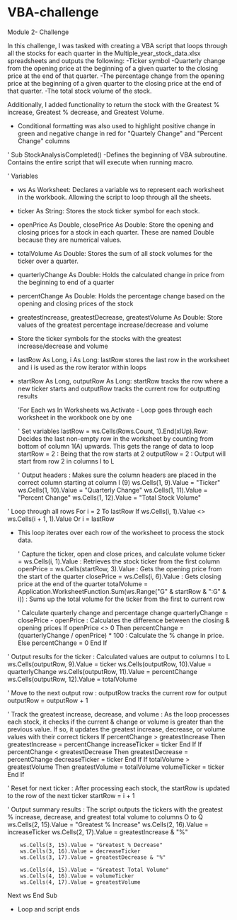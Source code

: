 # VBA-challenge
Module 2- Challenge

In this challenge, I was tasked with creating a VBA script that loops through all the stocks for each quarter in the Multiple_year_stock_data.xlsx spreadsheets and outputs the following:
-Ticker symbol
-Quarterly change from the opening price at the beginning of a given quarter to the closing price at the end of that quarter.
-The percentage change from the opening price at the beginning of a given quarter to the closing price at the end of that quarter.
-The total stock volume of the stock.

Additionally, I added functionality to return the stock with the Greatest % increase, Greatest % decrease, and Greatest Volume.
* Conditional formatting was also used to highlight positive change in green and negative change in red for "Quartely Change" and "Percent Change" columns

' Sub StockAnalysisCompleted()
-Defines the beginning of VBA subroutine. Contains the entire script that will execute when running macro.

' Variables
- ws As Worksheet: Declares a variable ws to represent each worksheet in the workbook. Allowing the script to loop through all the sheets.
- ticker As String: Stores the stock ticker symbol for each stock.
- openPrice As Double, closePrice As Double: Store the opening and closing prices for a stock in each quarter. These are named Double because they are numerical values.
- totalVolume As Double: Stores the sum of all stock volumes for the ticker over a quarter.
- quarterlyChange As Double: Holds the calculated change in price from the beginning to end of a quarter
- percentChange As Double: Holds the percentage change based on the opening and closing prices of the stock
- greatestIncrease, greatestDecrease, greatestVolume As Double: Store values of the greatest percentage increase/decrease and volume
- Store the ticker symbols for the stocks with the greatest increase/decrease and volume
- lastRow As Long, i As Long: lastRow stores the last row in the worksheet and i is used as the row iterator within loops
- startRow As Long, outputRow As Long: startRow tracks the row where a new ticker starts and outputRow tracks the current row for outputting results

  'For Each ws In Worksheets
    ws.Activate - Loop goes through each worksheet in the workbook one by one

   ' Set variables
        lastRow = ws.Cells(Rows.Count, 1).End(xlUp).Row: Decides the last non-empty row in the worksheet by counting from bottom of column 1(A) upwards. This gets the range of data to loop
        startRow = 2 : Being that the row starts at 2
        outputRow = 2 : Output will start from row 2 in columns I to L

  ' Output headers : Makes sure the column headers are placed in the correct column starting at column I (9)
        ws.Cells(1, 9).Value = "Ticker"
        ws.Cells(1, 10).Value = "Quarterly Change"
        ws.Cells(1, 11).Value = "Percent Change"
        ws.Cells(1, 12).Value = "Total Stock Volume"

' Loop through all rows
  For i = 2 To lastRow
            If ws.Cells(i, 1).Value <> ws.Cells(i + 1, 1).Value Or i = lastRow
  - This loop iterates over each row of the worksheet to process the stock data.

    ' Capture the ticker, open and close prices, and calculate volume
                ticker = ws.Cells(i, 1).Value : Retrieves the stock ticker from the first column
                openPrice = ws.Cells(startRow, 3).Value : Gets the opening price from the start of the quarter
                closePrice = ws.Cells(i, 6).Value : Gets closing price at the end of the quarter
                totalVolume = Application.WorksheetFunction.Sum(ws.Range("G" & startRow & ":G" & i)) : Sums up the total volume for the ticker from the first to current row

      ' Calculate quarterly change and percentage change
                quarterlyChange = closePrice - openPrice : Calculates the difference between the closing & opening prices
                If openPrice <> 0 Then
                    percentChange = (quarterlyChange / openPrice) * 100 : Calculate the % change in price.
                Else
                    percentChange = 0
                End If
    
  ' Output results for the ticker : Calculated values are output to columns I to L
                ws.Cells(outputRow, 9).Value = ticker
                ws.Cells(outputRow, 10).Value = quarterlyChange
                ws.Cells(outputRow, 11).Value = percentChange
                ws.Cells(outputRow, 12).Value = totalVolume
                
    
  ' Move to the next output row : outputRow tracks the current row for output
                 outputRow = outputRow + 1

   ' Track the greatest increase, decrease, and volume : As the loop processes each stock, it checks if the current & change or volume is greater than the previous value. If so, it updates the greatest increase, decrease, or volume values with their correct tickers
                If percentChange > greatestIncrease Then
                    greatestIncrease = percentChange
                    increaseTicker = ticker
                End If
                If percentChange < greatestDecrease Then
                    greatestDecrease = percentChange
                    decreaseTicker = ticker
                End If
                If totalVolume > greatestVolume Then
                    greatestVolume = totalVolume
                    volumeTicker = ticker
                End If
    
   ' Reset for next ticker : After processing each stock, the startRow is updated to the row of the next ticker
                startRow = i + 1

   ' Output summary results : The script outputs the tickers with the greatest % increase, decrease, and greatest total volume to columns O to Q
        ws.Cells(2, 15).Value = "Greatest % Increase"
        ws.Cells(2, 16).Value = increaseTicker
        ws.Cells(2, 17).Value = greatestIncrease & "%"
        
        ws.Cells(3, 15).Value = "Greatest % Decrease"
        ws.Cells(3, 16).Value = decreaseTicker
        ws.Cells(3, 17).Value = greatestDecrease & "%"
        
        ws.Cells(4, 15).Value = "Greatest Total Volume"
        ws.Cells(4, 16).Value = volumeTicker
        ws.Cells(4, 17).Value = greatestVolume

  Next ws
End Sub
- Loop and script ends
